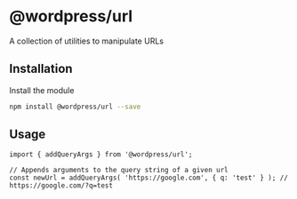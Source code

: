 # @wordpress/url

A collection of utilities to manipulate URLs

## Installation

Install the module

```bash
npm install @wordpress/url --save
```

## Usage

```JS
import { addQueryArgs } from '@wordpress/url';

// Appends arguments to the query string of a given url
const newUrl = addQueryArgs( 'https://google.com', { q: 'test' } ); // https://google.com/?q=test
```
